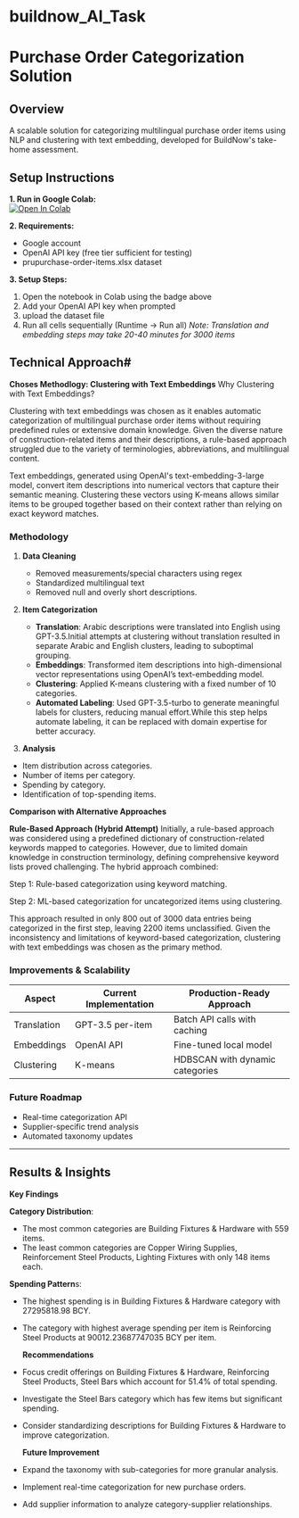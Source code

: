 # buildnow_AI_Task

# Purchase Order Categorization Solution

## Overview
A scalable solution for categorizing multilingual purchase order items using NLP and clustering with text embedding, developed for BuildNow's take-home assessment.

## Setup Instructions
**1. Run in Google Colab:**  
[![Open In Colab](https://colab.research.google.com/assets/colab-badge.svg)](https://colab.research.google.com/github/esraasiyamek/buildnow_AI_Task/blob/main/categorize_items.ipynb)

**2. Requirements:**
- Google account
- OpenAI API key (free tier sufficient for testing)
- prupurchase-order-items.xlsx dataset

**3. Setup Steps:**
1. Open the notebook in Colab using the badge above
2. Add your OpenAI API key when prompted
3. upload the dataset file
4. Run all cells sequentially (Runtime → Run all)
   *Note: Translation and embedding steps may take 20-40 minutes for 3000 items*

## Technical Approach#

**Choses Methodlogy: Clustering with Text Embeddings**
Why Clustering with Text Embeddings?

Clustering with text embeddings was chosen as it enables automatic categorization of multilingual purchase order items without requiring predefined rules or extensive domain knowledge. Given the diverse nature of construction-related items and their descriptions, a rule-based approach struggled due to the variety of terminologies, abbreviations, and multilingual content.

Text embeddings, generated using OpenAI's text-embedding-3-large model, convert item descriptions into numerical vectors that capture their semantic meaning. Clustering these vectors using K-means allows similar items to be grouped together based on their context rather than relying on exact keyword matches.

### Methodology
1. **Data Cleaning**  
   - Removed measurements/special characters using regex
   - Standardized multilingual text
   - Removed null and overly short descriptions.

2. **Item Categorization**  
   - **Translation**: Arabic descriptions were translated into English using GPT-3.5.Initial attempts at clustering without translation resulted in separate Arabic and English clusters, leading to suboptimal grouping.
   - **Embeddings**: Transformed item descriptions into high-dimensional vector representations using OpenAI’s text-embedding model.
   - **Clustering**: Applied K-means clustering with a fixed number of 10 categories.
   - **Automated Labeling**: Used GPT-3.5-turbo to generate meaningful labels for clusters, reducing manual effort.While this step helps automate labeling, it can be replaced with domain expertise for better accuracy.

3. **Analysis**  
  - Item distribution across categories.
  - Number of items per category.
  - Spending by category.
  - Identification of top-spending items.

**Comparison with Alternative Approaches**

**Rule-Based Approach (Hybrid Attempt)**
Initially, a rule-based approach was considered using a predefined dictionary of construction-related keywords mapped to categories. However, due to limited domain knowledge in construction terminology, defining comprehensive keyword lists proved challenging. The hybrid approach combined:

Step 1: Rule-based categorization using keyword matching.

Step 2: ML-based categorization for uncategorized items using clustering.

This approach resulted in only 800 out of 3000 data entries being categorized in the first step, leaving 2200 items unclassified. Given the inconsistency and limitations of keyword-based categorization, clustering with text embeddings was chosen as the primary method.


### Improvements & Scalability
| Aspect          | Current Implementation | Production-Ready Approach       |
|-----------------|------------------------|----------------------------------|
| Translation     | GPT-3.5 per-item       | Batch API calls with caching    |
| Embeddings      | OpenAI API             | Fine-tuned local model          |
| Clustering      | K-means                | HDBSCAN with dynamic categories |

### Future Roadmap
- Real-time categorization API
- Supplier-specific trend analysis
- Automated taxonomy updates

---

## Results & Insights


**Key Findings**  

**Category Distribution**:
- The most common categories are Building Fixtures & Hardware with 559 items.
- The least common categories are Copper Wiring Supplies, Reinforcement Steel Products, Lighting Fixtures with only 148 items each.

**Spending Pattern**s:
- The highest spending is in Building Fixtures & Hardware category with 27295818.98 BCY.
- The category with highest average spending per item is Reinforcing Steel Products at 90012.23687747035 BCY per item.


  **Recommendations**  
- Focus credit offerings on Building Fixtures & Hardware, Reinforcing Steel Products, Steel Bars which account for 51.4% of total spending.
- Investigate the Steel Bars category which has few items but significant spending.
- Consider standardizing descriptions for Building Fixtures & Hardware to improve categorization.

  **Future Improvement**  
- Expand the taxonomy with sub-categories for more granular analysis.
- Implement real-time categorization for new purchase orders.
- Add supplier information to analyze category-supplier relationships. 



